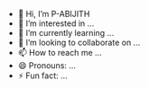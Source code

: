 - 👋 Hi, I’m P-ABIJITH
- 👀 I’m interested in ...
- 🌱 I’m currently learning ...
- 💞️ I’m looking to collaborate on ...
- 📫 How to reach me ...
- 😄 Pronouns: ...
- ⚡ Fun fact: ...

<!---
P-ABIJITH/P-ABIJITH is a ✨ special ✨ repository because its `README.md` (this file) appears on your GitHub profile.
You can click the Preview link to take a look at your changes.
--->
